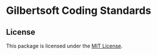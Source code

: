 # Gilbertsoft Coding Standards

## License

This package is licensed under the [MIT License](https://github.com/gilbertsoft/coding-standards/blob/main/LICENSE).
